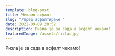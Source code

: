 ```yaml
---
template: blog-post
title: Чекамо асфалт
slug: "/пред асфалтирање "
date: 2022-09-09 20:52
description: Ризла је за сада а асфалт чекамо!
featuredImage: /assets/rizla.jpg
---
```


Ризла је за сада а асфалт чекамо!

